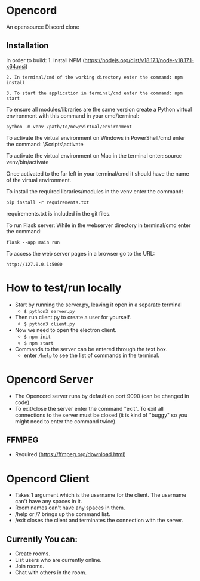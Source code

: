 # Opencord

An opensource Discord clone


## Installation
In order to build: 
    1. Install NPM (https://nodejs.org/dist/v18.17.1/node-v18.17.1-x64.msi)

    2. In terminal/cmd of the working directory enter the command: npm install 

    3. To start the application in terminal/cmd enter the command: npm start


To ensure all modules/libraries are the same version create a Python virtual environment with this command in your cmd/terminal: 

    python -m venv /path/to/new/virtual/environment


To activate the virtual environment on Windows in PowerShell/cmd enter the command: 
    <venv>\Scripts\activate

To activate the virtual environment on Mac in the terminal enter: 
    source venv/bin/activate

Once activated to the far left in your terminal/cmd it should have the name of the virtual environment. 

To install the required libraries/modules in the venv enter the command: 

    pip install -r requirements.txt 


requirements.txt is included in the git files. 


To run Flask server:
    While in the webserver directory in terminal/cmd enter the command:

    flask --app main run

To access the web server pages in a browser go to the URL: 

    http://127.0.0.1:5000


# How to test/run locally
   - Start by running the server.py, leaving it open in a separate terminal
      - `$ python3 server.py`
   - Then run client.py to create a user for yourself.
      - `$ python3 client.py`
   - Now we need to open the electron client.
      - `$ npm init`
      - `$ npm start`
   - Commands to the server can be entered through the text box.
      - enter `/help` to see the list of commands in the terminal.


# Opencord Server 

- The Opencord server runs by default on port 9090 (can be changed in code). 
- To exit/close the server enter the command "exit". To exit all connections to the server must be closed (it is kind of "buggy" so you might need to enter the command twice).  
 
## FFMPEG
- Required (https://ffmpeg.org/download.html)


# Opencord Client
- Takes 1 argument which is the username for the client. The username can't have any spaces in it. 
- Room names can't have any spaces in them. 
- /help or /? brings up the command list. 
- /exit closes the client and terminates the connection with the server. 

## Currently You can: 
- Create rooms.
- List users who are currently online. 
- Join rooms.
- Chat with others in the room. 


